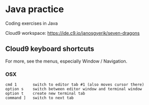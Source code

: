# Java practice

Coding exercises in Java

Cloud9 workspace: https://ide.c9.io/janosgyerik/seven-dragons

## Cloud9 keyboard shortcuts

For more, see the menus, especially Window / Navigation.

### OSX

	cmd 1		switch to editor tab #1 (also moves cursor there)
	option s	switch between editor window and terminal window
	option t	create new terminal tab
	command ]	switch to next tab
